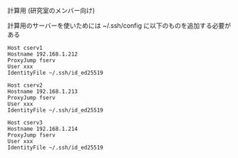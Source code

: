 計算用 (研究室のメンバー向け)

計算用のサーバーを使いためには ~/.ssh/config に以下のものを追加する必要がある  

```
Host cserv1
Hostname 192.168.1.212
ProxyJump fserv
User xxx
IdentityFile ~/.ssh/id_ed25519

Host cserv2
Hostname 192.168.1.213
ProxyJump fserv
User xxx
IdentityFile ~/.ssh/id_ed25519

Host cserv3
Hostname 192.168.1.214
ProxyJump fserv
User xxx
IdentityFile ~/.ssh/id_ed25519
```
